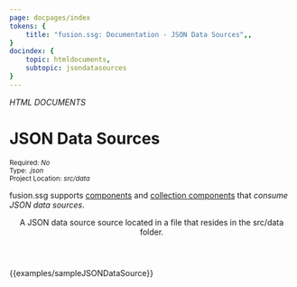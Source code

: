 ```yaml
---
page: docpages/index
tokens: {
    title: "fusion.ssg: Documentation - JSON Data Sources",,
}
docindex: {
    topic: htmldocuments,
    subtopic: jsondatasources
}
---
```


<em>HTML DOCUMENTS</em>

# JSON Data Sources

<section class="container">
<div><small>Required: <em>No</em></small></div>
<div><small>Type: <em>.json</em></small></div>
<div><small>Project Location: <em>src/data</em></small></div>
</section>

<p>fusion.ssg supports <a href="{baseURL}/docs/htmldocuments/components">components</a> and <a href="{baseURL}/docs/htmldocuments/collections">collection components</a> that <em>consume JSON data sources</em>.

<article>
<header>
<p class="example">A JSON data source source located in a file that resides in the src/data folder.</em>
</p>
</header>
{{examples/sampleJSONDataSource}}
</article>
